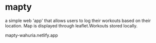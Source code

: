# mapty
a simple web 'app' that allows users to log their workouts based on their location. Map is displayed through leaflet.Workouts stored locally.

mapty-wahuria.netlify.app
